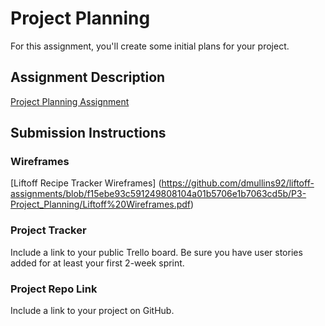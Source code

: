 # Project Planning
For this assignment, you'll create some initial plans for your project.

## Assignment Description
[Project Planning Assignment](https://education.launchcode.org/liftoff/modules/assignments/project-planning)

## Submission Instructions

### Wireframes

[Liftoff Recipe Tracker Wireframes] (https://github.com/dmullins92/liftoff-assignments/blob/f15ebe93c591249808104a01b5706e1b7063cd5b/P3-Project_Planning/Liftoff%20Wireframes.pdf)

### Project Tracker

Include a link to your public Trello board. Be sure you have user stories added for at least your first 2-week sprint.

### Project Repo Link

Include a link to your project on GitHub.
